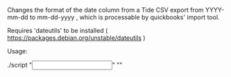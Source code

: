 Changes the format of the date column from a Tide CSV export from YYYY-mm-dd to mm-dd-yyyy , which is processable by quickbooks' import tool.

Requires 'dateutils' to be installed ( https://packages.debian.org/unstable/dateutils )

Usage:

./script "<input CSV file path>" "<output CSV path>"
